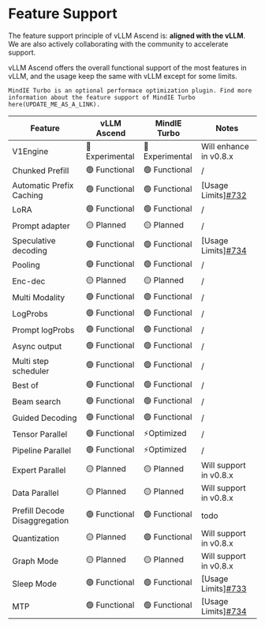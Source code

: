 # Feature Support

The feature support principle of vLLM Ascend is: **aligned with the vLLM**. We are also actively collaborating with the community to accelerate support.

vLLM Ascend offers the overall functional support of the most features in vLLM, and the usage keep the same with vLLM except for some limits.

```{note}
MindIE Turbo is an optional performace optimization plugin. Find more information about the feature support of MindIE Turbo here(UPDATE_ME_AS_A_LINK).
```

| Feature                       | vLLM Ascend    | MindIE Turbo    | Notes                                                                  |
|-------------------------------|----------------|-----------------|------------------------------------------------------------------------|
| V1Engine                      | 🔵 Experimental| 🔵 Experimental| Will enhance in v0.8.x                                                 |
| Chunked Prefill               | 🟢 Functional  | 🟢 Functional  | /                                                                      |
| Automatic Prefix Caching      | 🟢 Functional  | 🟢 Functional  | [Usage Limits][#732](https://github.com/vllm-project/vllm-ascend/issues/732) |
| LoRA                          | 🟢 Functional  | 🟢 Functional  | /                                                                      |
| Prompt adapter                | 🟡 Planned     | 🟡 Planned     | /                                                                      |
| Speculative decoding          | 🟢 Functional  | 🟢 Functional  | [Usage Limits][#734](https://github.com/vllm-project/vllm-ascend/issues/734) |
| Pooling                       | 🟢 Functional  | 🟢 Functional  | /                                                                      |
| Enc-dec                       | 🟡 Planned     | 🟡 Planned     | /                                                                      |
| Multi Modality                | 🟢 Functional  | 🟢 Functional  | /                                                                      |
| LogProbs                      | 🟢 Functional  | 🟢 Functional  | /                                                                      |
| Prompt logProbs               | 🟢 Functional  | 🟢 Functional  | /                                                                      |
| Async output                  | 🟢 Functional  | 🟢 Functional  | /                                                                      |
| Multi step scheduler          | 🟢 Functional  | 🟢 Functional  | /                                                                      | 
| Best of                       | 🟢 Functional  | 🟢 Functional  | /                                                                      |
| Beam search                   | 🟢 Functional  | 🟢 Functional  | /                                                                      |
| Guided Decoding               | 🟢 Functional  | 🟢 Functional  | /                                                                      |
| Tensor Parallel               | 🟢 Functional  | ⚡Optimized    | /                                                                      |
| Pipeline Parallel             | 🟢 Functional  | ⚡Optimized    | /                                                                      |
| Expert Parallel               | 🟡 Planned     | 🟡 Planned     | Will support in v0.8.x                                                 |
| Data Parallel                 | 🟡 Planned     | 🟡 Planned     | Will support in v0.8.x                                                 |
| Prefill Decode Disaggregation | 🟢 Functional  | 🟢 Functional  | todo                                                                   |
| Quantization                  | 🟡 Planned     | 🟢 Functional  | Will support in v0.8.x                                                 |
| Graph Mode                    | 🟡 Planned     | 🟡 Planned     | Will support in v0.8.x                                                 |
| Sleep Mode                    | 🟢 Functional  | 🟢 Functional  | [Usage Limits][#733](https://github.com/vllm-project/vllm-ascend/issues/733) |
| MTP                           | 🟢 Functional  | 🟢 Functional  | [Usage Limits][#734](https://github.com/vllm-project/vllm-ascend/issues/734) |
